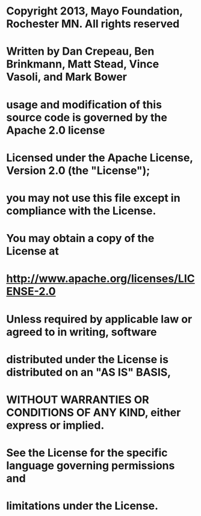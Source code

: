 # Copyright 2013, Mayo Foundation, Rochester MN. All rights reserved
# Written by Dan Crepeau, Ben Brinkmann, Matt Stead, Vince Vasoli, and Mark Bower
# usage and modification of this source code is governed by the Apache 2.0 license
# Licensed under the Apache License, Version 2.0 (the "License");
# you may not use this file except in compliance with the License.
# You may obtain a copy of the License at
# 
#   http://www.apache.org/licenses/LICENSE-2.0
# 
# Unless required by applicable law or agreed to in writing, software
# distributed under the License is distributed on an "AS IS" BASIS,
# WITHOUT WARRANTIES OR CONDITIONS OF ANY KIND, either express or implied.
# See the License for the specific language governing permissions and
# limitations under the License.
